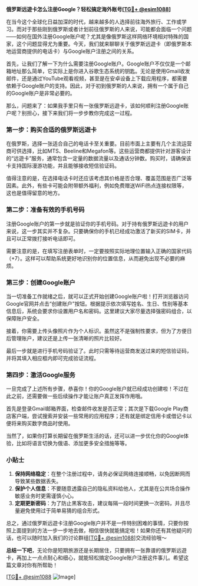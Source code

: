 **俄罗斯远遊卡怎么注册Google？轻松搞定海外账号[[TG💪+ @esim1088](https://t.me/s/esim1088)]**

在当今这个全球化日益加深的时代，越来越多的人选择前往海外旅行、工作或学习。而对于那些刚到俄罗斯或者计划前往俄罗斯的人来说，可能都会面临一个问题——如何在国外注册Google账户呢？尤其是像俄罗斯这样网络环境相对特殊的国家，这个问题显得尤为重要。今天，我们就来聊聊关于俄罗斯远遊卡（即俄罗斯本地运营商提供的电话卡）与Google账户注册之间的关系。

首先，让我们了解一下为什么需要注册Google账户。Google账户不仅仅是一个邮箱地址那么简单，它实际上是你进入谷歌生态系统的钥匙。无论是使用Gmail收发邮件，还是通过YouTube观看视频，甚至是在安卓设备上下载应用程序，都需要依赖于Google账户的支持。因此，对于初到俄罗斯的人来说，拥有一个属于自己的Google账户是非常必要的。

那么，问题来了：如果我手里只有一张俄罗斯远遊卡，该如何顺利注册Google账户呢？别担心，接下来我们将一步步教你完成这一过程。

### 第一步：购买合适的俄罗斯远遊卡

在俄罗斯，选择一张适合自己的电话卡至关重要。目前市面上主要有几个主流运营商可供选择，比如MTS、Beeline和Megafon等。这些运营商都提供针对游客设计的“远遊卡”服务，通常包含一定量的数据流量以及通话分钟数。购买时，请确保该卡支持国际漫游功能，并且能够接收短信验证码。

值得注意的是，在选择电话卡时还应该考虑其价格是否合理、覆盖范围是否广泛等因素。此外，有些卡可能会附带额外福利，例如免费赠送WiFi热点连接权限等，这也是值得留意的地方。

### 第二步：准备有效的手机号码

注册Google账户的第一步就是验证你的手机号码。对于持有俄罗斯远遊卡的用户来说，这一步其实并不复杂。只要确保你的手机已经成功激活了新买的SIM卡，并且可以正常拨打接听电话即可。

需要注意的是，在填写注册表单时，一定要按照实际地理位置输入正确的国家代码（+7）。这样可以帮助系统更好地识别你的位置信息，从而避免出现不必要的麻烦。

### 第三步：创建Google账户

当一切准备工作就绪之后，就可以正式开始创建Google账户啦！打开浏览器访问Google官网并点击“创建账户”按钮。根据提示依次填写姓名、生日、性别等基本信息后，系统会要求你设置用户名和密码。这里建议大家尽量选择强密码组合，以保障账户安全。

接着，你需要上传头像照片作为个人标识。虽然这不是强制性要求，但为了方便日后管理账户，建议还是上传一张清晰的照片比较好。

最后一步就是进行手机号码验证了。此时只需等待运营商发送过来的短信验证码，并将其填入相应框内即可完成验证流程。

### 第四步：激活Google服务

一旦完成了上述所有步骤，恭喜你！你的Google账户就已经成功创建啦！不过在此之前，还需要做一些后续操作才能让账户真正发挥作用哦。

首先是登录Gmail邮箱界面，检查邮件收发是否正常；其次是下载Google Play商店客户端，尝试搜索并安装一些常用的应用程序；还有就是绑定信用卡或借记卡以便将来购买数字商品时使用。

当然了，如果你打算长期留在俄罗斯生活的话，还可以进一步优化你的Google体验，比如将语言切换为俄语、添加更多安全措施等等。

### 小贴士

1. **保持网络稳定**：在整个注册过程中，请务必保证网络连接顺畅，以免因断网而导致某些数据丢失。
2. **保护个人信息**：不要随意透露自己的隐私资料给他人，尤其是在公共场合操作敏感业务时更需谨慎小心。
3. **定期更新密码**：为了防止黑客攻击，建议每隔一段时间更换一次密码，并且尽量避免使用过于简单易猜的组合形式。

总之，通过俄罗斯远遊卡注册Google账户并不是一件特别困难的事情，只要你按照上面提到的方法一步一步地去做，相信很快就能搞定啦！如果你还有其他疑问的话，也可以随时加入我们的讨论群组[[TG💪+ @esim1088](https://t.me/s/esim1088)]交流经验哦～

**总结一下吧**，无论你是短期旅游还是长期居住，只要拥有一张靠谱的俄罗斯远遊卡，再加上一点点耐心和细心，就能轻松搞定Google账户注册这件事儿。希望这篇文章对你有所帮助！

[[TG💪+ @esim1088](https://t.me/s/esim1088) ![Image](https://i.postimg.cc/4NQfJmqS/Snipaste-2025-05-13-00-14-12.png)]